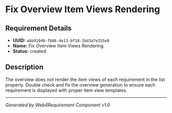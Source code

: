 # Fix Overview Item Views Rendering

## Requirement Details

- **UUID:** `abb91049-fb86-4e13-bf18-1bd3a7e355e8`
- **Name:** Fix Overview Item Views Rendering
- **Status:** created

## Description

The overview does not render the item views of each requirement in the list properly. Double check and fix the overview generation to ensure each requirement is displayed with proper item view templates.

---

*Generated by Web4Requirement Component v1.0*